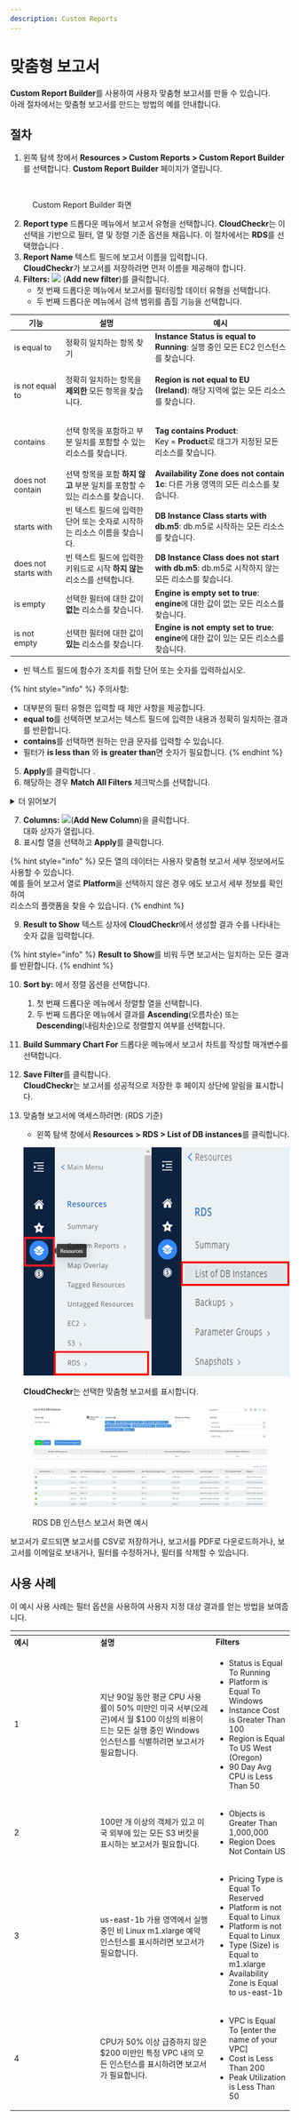 ```yaml
---
description: Custom Reports
---
```


# 맞춤형 보고서

**Custom Report Builder**를 사용하여 사용자 맞춤형 보고서를 만들 수 있습니다.\
아래 절차에서는 맞춤형 보고서를 만드는 방법의 예를 안내합니다.

## 절차 <a href="#procedure" id="procedure"></a>

1. 왼쪽 탐색 창에서 **Resources > Custom Reports > Custom Report Builder**를 선택합니다. **Custom Report Builder** 페이지가 열립니다.&#x20;

<figure><img src="https://files.helpdocs.io/p1pa4evz6u/articles/g3octmrm07/1543850721090/custom-report-builder-page.png" alt=""><figcaption><p>Custom Report Builder 화면</p></figcaption></figure>

2. **Report type** 드롭다운 메뉴에서 보고서 유형을 선택합니다. **CloudCheckr**는 이 선택을 기반으로 필터, 열 및 정렬 기준 옵션을 채웁니다. 이 절차에서는 **RDS**를 선택했습니다 .
3. **Report Name** 텍스트 필드에 보고서 이름을 입력합니다. \
   **CloudCheckr**가 보고서를 저장하려면 먼저 이름을 제공해야 합니다.
4. **Filters:** ![](https://files.helpdocs.io/p1pa4evz6u/articles/g3octmrm07/1543851078289/add-new-filter-ico.png) (**Add new filter**)를 클릭합니다.
   * 첫 번째 드롭다운 메뉴에서 보고서를 필터링할 데이터 유형을 선택합니다.
   * 두 번째 드롭다운 메뉴에서 검색 범위를 좁힐 기능을 선택합니다.

| **기능**               | **설명**                                                   | **예시**                                                                                                  |
| -------------------- | -------------------------------------------------------- | ------------------------------------------------------------------------------------------------------- |
| is equal to          | 정확히 일치하는 항목 찾기                                           | **Instance Status is equal to Running**: 실행 중인 모든 EC2 인스턴스를 찾습니다.                                       |
| is not equal to      | <p>정확히 일치하는 항목을<br><strong>제외한</strong> 모든 항목을 찾습니다.</p> | **Region is not equal to EU (Ireland)**: 해당 지역에 없는 모든 리소스를 찾습니다.                                        |
| contains             | 선택 항목을 포함하고 부분 일치를 포함할 수 있는 리소스를 찾습니다.                   | <p><strong>Tag contains Product</strong>: <br>Key = <strong>Product</strong>로 태그가 지정된 모든 리소스를 찾습니다.</p> |
| does not contain     | 선택 항목을 포함 **하지 않고** 부분 일치를 포함할 수 있는 리소스를 찾습니다.           | **Availability Zone does not contain 1c**: 다른 가용 영역의 모든 리소스를 찾습니다.                                      |
| starts with          | 빈 텍스트 필드에 입력한 단어 또는 숫자로 시작하는 리소스 이름을 찾습니다.               | **DB Instance Class starts with db.m5**: db.m5로 시작하는 모든 리소스를 찾습니다.                                      |
| does not starts with | 빈 텍스트 필드에 입력한 키워드로 시작 **하지 않는** 리소스를 선택합니다.              | **DB Instance Class does not start with db.m5**: db.m5로 시작하지 않는 모든 리소스를 찾습니다.                           |
| is empty             | 선택한 필터에 대한 값이 **없는** 리소스를 찾습니다.                          | **Engine is empty set to true**: **engine**에 대한 값이 없는 모든 리소스를 찾습니다.                                     |
| is not empty         | 선택한 필터에 대한 값이 **있는** 리소스를 찾습니다.                          | **Engine is not empty set to true**: **engine**에 대한 값이 있는 모든 리소스를 찾습니다.                                 |

* 빈 텍스트 필드에 함수가 조치를 취할 단어 또는 숫자를 입력하십시오.

{% hint style="info" %}
주의사항:

* 대부분의 필터 유형은 입력할 때 제안 사항을 제공합니다.
* **equal to**를 선택하면 보고서는 텍스트 필드에 입력한 내용과 정확히 일치하는 결과를 반환합니다.
* **contains**를 선택하면 원하는 만큼 문자를 입력할 수 있습니다.
* 필터가 **is less than** 와 **is greater than**면 숫자가 필요합니다.
{% endhint %}

5. **Apply**를 클릭합니다 .
6. 해당하는 경우 **Match All Filters** 체크박스를 선택합니다.

<details>

<summary>더 읽어보기</summary>

기본적으로 활성화된 **Match All Filters**는 선택한 모든 필터 옵션과 일치하는 결과만 반환합니다. 선택하지 않으면 선택한 필터 옵션과 함께 보고서에 결과가 포함됩니다. 예를 들어 회사에서 두 가지 필터 옵션으로 구성된 Windows EC2 인스턴스를 실행하고 있습니다.

* 인스턴스 상태가 중지됨과 같음
* 인스턴스 플랫폼은 Windows와 동일합니다.

**Match All Filters**를 선택한 경우 인스턴스 상태가 중지됨 필터와 일치하지 않기 때문에 **CloudCheckr**는 이 EC2 인스턴스를 반환하지 않습니다.

**Match All Filters**를 선택하지 않은 경우 인스턴스 플랫폼이 Windows 필터와 동일 옵션이므로 **CloudCheckr**는 이 EC2 인스턴스를 반환합니다.

</details>

7. **Columns:** [![](https://files.helpdocs.io/p1pa4evz6u/articles/g3octmrm07/1543851078289/add-new-filter-ico.png)](https://files.helpdocs.io/p1pa4evz6u/articles/g3octmrm07/1543851078289/add-new-filter-ico.png)(**Add New Column**)을 클릭합니다.\
   대화 상자가 열립니다.
8. 표시할 열을 선택하고 **Apply**를 클릭합니다.

{% hint style="info" %}
모든 열의 데이터는 사용자 맞춤형 보고서 세부 정보에서도 사용할 수 있습니다. \
예를 들어 보고서 열로 **Platform**을 선택하지 않은 경우 에도 보고서 세부 정보를 확인하여 \
리소스의 플랫폼을 찾을 수 있습니다.
{% endhint %}

9. **Result to Show** 텍스트 상자에 **CloudCheckr**에서 생성할 결과 수를 나타내는 숫자 값을 입력합니다.

{% hint style="info" %}
**Result to Show**를 비워 두면 보고서는 일치하는 모든 결과를 반환합니다.
{% endhint %}

10. &#x20;**Sort by:** 에서 정렬 옵션을 선택합니다.
    1. 첫 번째 드롭다운 메뉴에서 정렬할 열을 선택합니다.
    2. 두 번째 드롭다운 메뉴에서 결과를 **Ascending**(오름차순) 또는 **Descending**(내림차순)으로 정렬할지 여부를 선택합니다.
11. &#x20;**Build Summary Chart For** 드롭다운 메뉴에서 보고서 차트를 작성할 매개변수를 선택합니다.
12. &#x20;**Save Filter**를 클릭합니다.\
    **CloudCheckr**는 보고서를 성공적으로 저장한 후 페이지 상단에 알림을 표시합니다.
13. 맞춤형 보고서에 액세스하려면: (RDS 기준)

    * 왼쪽 탐색 창에서 **Resources** **> RDS > List of DB instances**를 클릭합니다.

    ![](<../../.gitbook/assets/image (68).png>)

    **CloudCheckr**는 선택한 맞춤형 보고서를 표시합니다.&#x20;

<figure><img src="../../.gitbook/assets/image (15).png" alt=""><figcaption><p>RDS DB 인스턴스 보고서 화면 예시</p></figcaption></figure>

보고서가 로드되면 보고서를 CSV로 저장하거나, 보고서를 PDF로 다운로드하거나, 보고서를 이메일로 보내거나, 필터를 수정하거나, 필터를 삭제할 수 있습니다.

## 사용 사례

이 예시 사용 사례는 필터 옵션을 사용하여 사용자 지정 대상 결과를 얻는 방법을 보여줍니다.

<table data-header-hidden><thead><tr><th width="141.33333333333331"></th><th></th><th></th></tr></thead><tbody><tr><td><strong>예시</strong></td><td><strong>설명</strong></td><td><strong>Filters</strong></td></tr><tr><td>1</td><td>지난 90일 동안 평균 CPU 사용률이 50% 미만인 미국 서부(오레곤)에서 월 $100 이상의 비용이 드는 모든 실행 중인 Windows 인스턴스를 식별하려면 보고서가 필요합니다.</td><td><ul><li>Status is Equal To Running</li><li>Platform is Equal To Windows</li><li>Instance Cost is Greater Than 100</li><li>Region is Equal To US West (Oregon)</li><li>90 Day Avg CPU is Less Than 50</li></ul></td></tr><tr><td>2</td><td>100만 개 이상의 객체가 있고 미국 외부에 있는 모든 S3 버킷을 표시하는 보고서가 필요합니다.</td><td><ul><li>Objects is Greater Than 1,000,000</li><li>Region Does Not Contain US</li></ul></td></tr><tr><td>3</td><td>us-east-1b 가용 영역에서 실행 중인 비 Linux m1.xlarge 예약 인스턴스를 표시하려면 보고서가 필요합니다.</td><td><ul><li>Pricing Type is Equal To Reserved</li><li>Platform is not Equal to Linux</li><li>Platform is not Equal to Linux</li><li>Type (Size) is Equal to m1.xlarge</li><li>Availability Zone is Equal to us-east-1b</li></ul></td></tr><tr><td>4</td><td>CPU가 50% 이상 급증하지 않은 $200 미만인 특정 VPC 내의 모든 인스턴스를 표시하려면 보고서가 필요합니다.</td><td><ul><li>VPC is Equal To [enter the name of your VPC]</li><li>Cost is Less Than 200</li><li>Peak Utilization is Less Than 50</li></ul></td></tr></tbody></table>
